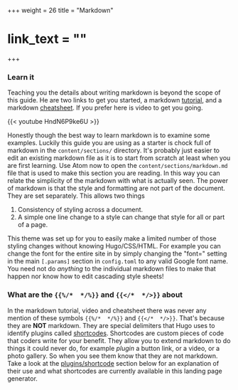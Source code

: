 +++
weight = 26
title = "Markdown"
# link_text = ""
+++
### Learn it

Teaching you the details about writing markdown is beyond the scope of this guide.  He are two links to get you started, a markdown [tutorial](http://www.markdowntutorial.com/), and a markdown [cheatsheet](https://github.com/adam-p/markdown-here/wiki/Markdown-Cheatsheet).  If you prefer here is video to get you going.

{{< youtube HndN6P9ke6U >}}

Honestly though the best way to learn markdown is to examine some examples. Luckily this guide you are using as a starter is chock full of markdown in the ```content/sections/``` directory.  It's probably just easier to edit an existing markdown file as it is to start from scratch at least when you are first learning.   Use Atom now to open the  ```content/sections/markdown.md``` file that is used to make this section you are reading.  In this way you can relate the simplicity of the markdown with what is actually seen.  The power of markdown is that the style and formatting are not part of the document.  They are set separately.  This allows two things

1.  Consistency of styling across a document.  
2.  A simple one line change to a style can change that style for all or part of a page.

This theme was set up for you to easily make a limited number of those styling changes without knowing Hugo/CSS/HTML.  For example you can change the font for the entire site in by simply changing the "font=" setting in the main ```[.params]``` section in ```config.toml``` to any valid Google font name. You need not do *anything* to the individual markdown files to make that happen nor know how to edit cascading style sheets!

### What are the ```{{%/*  */%}}``` and ```{{</*  */>}}``` about

In the markdown tutorial, video and cheatsheet there was never any mention of these symbols ```{{%/*  */%}}``` and ```{{</*  */>}}```.  That's because they are **NOT** markdown.  They are special delimiters that Hugo uses to identify plugins called [shortcodes](#plugins).  Shortcodes are custom pieces of code that coders write for your benefit.  They allow you to extend markdown to do things it could never do, for example *plugin* a button link, or a video, or a photo gallery.  So when you see them know that they are not markdown.  Take a look at the [plugins/shortcode](#plugins) section below for an explanation of their use and what shortcodes are currently available in this landing page generator.
